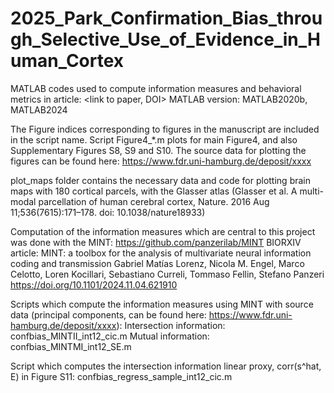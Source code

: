 # 2025_Park_Confirmation_Bias_through_Selective_Use_of_Evidence_in_Human_Cortex

MATLAB codes used to compute information measures and behavioral metrics in article: <link to paper, DOI>
MATLAB version: MATLAB2020b, MATLAB2024

The Figure indices corresponding to figures in the manuscript are included in the script name. 
Script Figure4_*.m plots for main Figure4, and also Supplementary Figures S8, S9 and S10. 
The source data for plotting the figures can be found here: https://www.fdr.uni-hamburg.de/deposit/xxxx

plot_maps folder contains the necessary data and code for plotting brain maps with 180 cortical parcels, with the Glasser atlas (Glasser et al. A multi-modal parcellation of human cerebral cortex, Nature. 2016 Aug 11;536(7615):171–178. doi: 10.1038/nature18933)


Computation of the information measures which are central to this project was done with the MINT:
https://github.com/panzerilab/MINT
BIORXIV article: 
MINT: a toolbox for the analysis of multivariate neural information coding and transmission
Gabriel Matías Lorenz, Nicola M. Engel, Marco Celotto, Loren Kocillari, Sebastiano Curreli, Tommaso Fellin, Stefano Panzeri
https://doi.org/10.1101/2024.11.04.621910

Scripts which compute the information measures using MINT with source data (principal components, can be found here: https://www.fdr.uni-hamburg.de/deposit/xxxx):
  Intersection information: confbias_MINTII_int12_cic.m 
  Mutual information: confbias_MINTMI_int12_SE.m

Script which computes the intersection information linear proxy, corr(s^hat, E) in Figure S11:
  confbias_regress_sample_int12_cic.m
 

